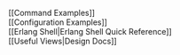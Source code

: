 [[Command Examples]]  
[[Configuration Examples]]  
[[Erlang Shell|Erlang Shell Quick Reference]]  
[[Useful Views|Design Docs]]  